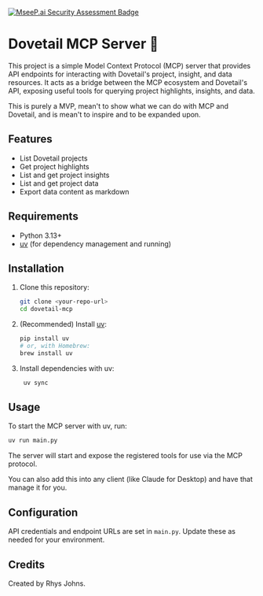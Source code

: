 [![MseeP.ai Security Assessment Badge](https://mseep.net/pr/spikepuppet-dovetail-mcp-mvp-badge.png)](https://mseep.ai/app/spikepuppet-dovetail-mcp-mvp)

# Dovetail MCP Server 🚀

This project is a simple Model Context Protocol (MCP) server that provides API endpoints for interacting with Dovetail's project, insight, and data resources. It acts as a bridge between the MCP ecosystem and Dovetail's API, exposing useful tools for querying project highlights, insights, and data.

This is purely a MVP, mean't to show what we can do with MCP and Dovetail, and is mean't to inspire and to be expanded upon.

## Features
- List Dovetail projects
- Get project highlights
- List and get project insights
- List and get project data
- Export data content as markdown

## Requirements
- Python 3.13+
- [uv](https://github.com/astral-sh/uv) (for dependency management and running)

## Installation
1. Clone this repository:
   ```sh
   git clone <your-repo-url>
   cd dovetail-mcp
   ```
2. (Recommended) Install [uv](https://github.com/astral-sh/uv):
   ```sh
   pip install uv
   # or, with Homebrew:
   brew install uv
   ```
3. Install dependencies with uv:
   ```sh
    uv sync
   ```

## Usage
To start the MCP server with uv, run:
```sh
uv run main.py
```
The server will start and expose the registered tools for use via the MCP protocol.

You can also add this into any client (like Claude for Desktop) and have that manage it for you.

## Configuration
API credentials and endpoint URLs are set in `main.py`. Update these as needed for your environment.

## Credits
Created by Rhys Johns.
